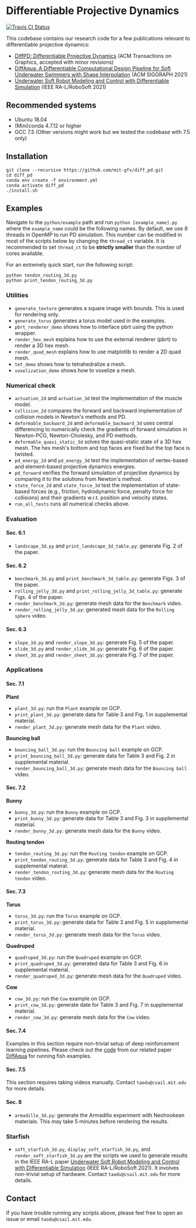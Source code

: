 # Differentiable Projective Dynamics

[![Travis CI Status](https://travis-ci.com/mit-gfx/diff_pd.svg?token=2N8A1xT9VhnH3M7Rxu74&branch=master)](https://travis-ci.com/mit-gfx/diff_pd)

This codebase contains our research code for a few publications relevant to differentiable projective dynamics:
- [DiffPD: Differentiable Projective Dynamics](https://arxiv.org/pdf/2101.05917.pdf) (ACM Transactions on Graphics, accepted with minor revisions)
- [DiffAqua: A Differentiable Computational Design Pipeline for Soft Underwater Swimmers with Shape Interpolation](http://diffaqua.csail.mit.edu/) (ACM SIGGRAPH 2021)
- [Underwater Soft Robot Modeling and Control with Differentiable Simulation](https://people.csail.mit.edu/taodu/starfish/index.html) (IEEE RA-L/RoboSoft 2021)

## Recommended systems
- Ubuntu 18.04
- (Mini)conda 4.7.12 or higher
- GCC 7.5 (Other versions might work but we tested the codebase with 7.5 only)

## Installation
```
git clone --recursive https://github.com/mit-gfx/diff_pd.git
cd diff_pd
conda env create -f environment.yml
conda activate diff_pd
./install.sh
```

## Examples
Navigate to the `python/example` path and run `python [example_name].py` where the `example_name` could be the following names. By default, we use 8 threads in OpenMP to run PD simulation. This number can be modified in most of the scripts below by changing the `thread_ct` variable. It is recommended to set `thread_ct` to be **strictly smaller** than the number of cores available.

For an extremely quick start, run the following script:
```
python tendon_routing_3d.py
python print_tendon_routing_3d.py
```

### Utilities
- `generate_texture` generates a square image with bounds. This is used for rendering only.
- `generate_torus` generates a torus model used in the examples.
- `pbrt_renderer_demo` shows how to interface pbrt using the python wrapper.
- `render_hex_mesh` explains how to use the external renderer (pbrt) to render a 3D hex mesh.
- `render_quad_mesh` explains how to use matplotlib to render a 2D quad mesh.
- `tet_demo` shows how to tetrahedralize a mesh.
- `voxelization_demo` shows how to voxelize a mesh.

### Numerical check
- `actuation_2d` and `actuation_3d` test the implementation of the muscle model.
- `collision_2d` compares the forward and backward implementation of collision models in Newton's methods and PD.
- `deformable_backward_2d` and `deformable_backward_3d` uses central differencing to numerically check the gradients of forward simulation in Newton-PCG, Newton-Cholesky, and PD methods.
- `deformable_quasi_static_3d` solves the quasi-static state of a 3D hex mesh. The hex mesh's bottom and top faces are fixed but the top face is twisted.
- `pd_energy_2d` and `pd_energy_3d` test the implementation of vertex-based and element-based projective dynamics energies.
- `pd_forward` verifies the forward simulation of projective dynamics by comparing it to the solutions from Newton's method.
- `state_force_2d` and `state_force_3d` test the implementation of state-based forces (e.g., friction, hydrodynamic force, penalty force for collisions) and their gradients w.r.t. position and velocity states.
- `run_all_tests` runs all numerical checks above.

### Evaluation
#### Sec. 6.1
- `landscape_3d.py` and `print_landscape_3d_table.py`: generate Fig. 2 of the paper.

#### Sec. 6.2
- `benchmark_3d.py` and `print_benchmark_3d_table.py`: generate Figs. 3 of the paper.
- `rolling_jelly_3d.py` and `print_rolling_jelly_3d_table.py`: generate Figs. 4 of the paper.
- `render_benchmark_3d.py`: generate mesh data for the `Benchmark` video.
- `render_rolling_jelly_3d.py`: generated mesh data for the `Rolling sphere` video.

#### Sec. 6.3
- `slope_3d.py` and `render_slope_3d.py`: generate Fig. 5 of the paper.
- `slide_3d.py` and `render_slide_3d.py`: generate Fig. 6 of the paper.
- `sheet_3d.py` and `render_sheet_3d.py`: generate Fig. 7 of the paper.

### Applications
#### Sec. 7.1
**Plant**
- `plant_3d.py`: run the `Plant` example on GCP.
- `print_plant_3d.py`: generate data for Table 3 and Fig. 1 in supplemental material.
- `render_plant_3d.py`: generate mesh data for the `Plant` video.

**Bouncing ball**
- `bouncing_ball_3d.py`: run the `Bouncing ball` example on GCP.
- `print_bouncing_ball_3d.py`: generate data for Table 3 and Fig. 2 in supplemental material.
- `render_bouncing_ball_3d.py`: generate mesh data for the `Bouncing ball` video.

#### Sec. 7.2
**Bunny**
- `bunny_3d.py`: run the `Bunny` example on GCP.
- `print_bunny_3d.py`: generate data for Table 3 and Fig. 3 in supplemental material.
- `render_bunny_3d.py`: generate mesh data for the `Bunny` video.

**Routing tendon**
- `tendon_routing_3d.py`: run the `Routing tendon` example on GCP.
- `print_tendon_routing_3d.py`: generate data for Table 3 and Fig. 4 in supplemental materal.
- `render_tendon_routing_3d.py`: generate mesh data for the `Routing tendon` video.

#### Sec. 7.3
**Torus**
- `torus_3d.py`: run the `Torus` example on GCP.
- `print_torus_3d.py`: generate data for Table 3 and Fig. 5 in supplemental material.
- `render_torus_3d.py`: generate mesh data for the `Torus` video.

**Quadruped**
- `quadruped_3d.py`: run the `Quadruped` example on GCP.
- `print_quadruped_3d.py`: generated data for Table 3 and Fig. 6 in supplemental material.
- `render_quadruped_3d.py`: generate mesh data for the `Quadruped` video.

**Cow**
- `cow_3d.py`: run the `Cow` example on GCP.
- `print_cow_3d.py`: generate date for Table 3 and Fig. 7 in supplemental material.
- `render_cow_3d.py`: generate mesh data for the `Cow` video.

#### Sec. 7.4
Examples in this section require non-trivial setup of deep reinforcement learning pipelines. Please check out the [code](https://github.com/mit-gfx/DiffAqua) from our related paper [DiffAqua](http://diffaqua.csail.mit.edu/) for running fish examples.

#### Sec. 7.5
This section requires taking videos manually. Contact `taodu@csail.mit.edu` for more details.

#### Sec. 8
- `armadillo_3d.py`: generate the Armadillo experiment with Neohookean materials. This may take 5 minutes before rendering the results.

### Starfish
- `soft_starfish_3d.py`, `display_soft_starfish_3d.py`, and `render_soft_starfish_3d.py` are the scripts we used to generate results in the IEEE RA-L paper [Underwater Soft Robot Modeling and Control with Differentiable Simulation](https://people.csail.mit.edu/taodu/starfish/index.html) (IEEE RA-L/RoboSoft 2021). It involves non-trivial setup of hardware. Contact `taodu@csail.mit.edu` for more details.

## Contact
If you have trouble running any scripts above, please feel free to open an issue or email `taodu@csail.mit.edu`.